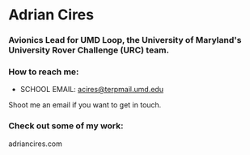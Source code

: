 # Adrian Cires

###  Avionics Lead for UMD Loop, the University of Maryland's University Rover Challenge (URC) team.

### How to reach me:

- SCHOOL EMAIL: acires@terpmail.umd.edu

Shoot me an email if you want to get in touch.

### Check out some of my work: 
adriancires.com

<!--
**a-cires/a-cires** is a ✨ _special_ ✨ repository because its `README.md` (this file) appears on your GitHub profile.

Here are some ideas to get you started:

- 🔭 I’m currently working on ...
- 🌱 I’m currently learning ...
- 👯 I’m looking to collaborate on ...
- 🤔 I’m looking for help with ...
- 💬 Ask me about ...
- 📫 How to reach me: ...
- 😄 Pronouns: ...
- ⚡ Fun fact: ...
-->

